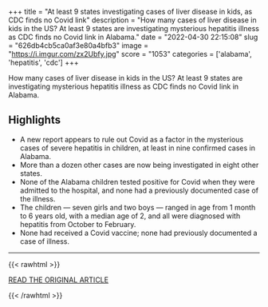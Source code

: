 +++
title = "At least 9 states investigating cases of liver disease in kids, as CDC finds no Covid link"
description = "How many cases of liver disease in kids in the US? At least 9 states are investigating mysterious hepatitis illness as CDC finds no Covid link in Alabama."
date = "2022-04-30 22:15:08"
slug = "626db4cb5ca0af3e80a4bfb3"
image = "https://i.imgur.com/zx2Ubfy.jpg"
score = "1053"
categories = ['alabama', 'hepatitis', 'cdc']
+++

How many cases of liver disease in kids in the US? At least 9 states are investigating mysterious hepatitis illness as CDC finds no Covid link in Alabama.

## Highlights

- A new report appears to rule out Covid as a factor in the mysterious cases of severe hepatitis in children, at least in nine confirmed cases in Alabama.
- More than a dozen other cases are now being investigated in eight other states.
- None of the Alabama children tested positive for Covid when they were admitted to the hospital, and none had a previously documented case of the illness.
- The children — seven girls and two boys — ranged in age from 1 month to 6 years old, with a median age of 2, and all were diagnosed with hepatitis from October to February.
- None had received a Covid vaccine; none had previously documented a case of illness.

---

{{< rawhtml >}}
  <p class="article-category">
    <a target="_blank" href="https://www.nbcnews.com/health/health-news/cdc-report-finds-no-covid-link-childrens-hepatitis-cases-alabama-rcna26611">READ THE ORIGINAL ARTICLE</a>
  </p>
{{< /rawhtml >}}
